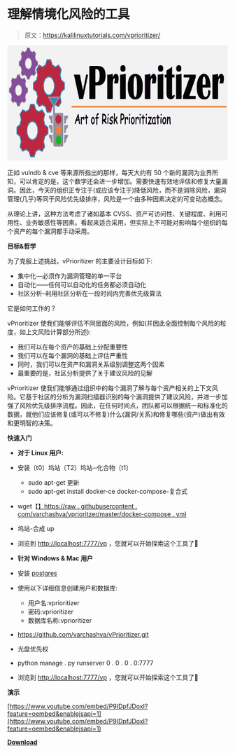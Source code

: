 # 理解情境化风险的工具

> 原文：<https://kalilinuxtutorials.com/vprioritizer/>

[![vPrioritizer : Tool To Understand The Contextualized Risk (vPRisk)](img/ce7ccb02e40e7fad9a9dd87e613e8282.png "vPrioritizer : Tool To Understand The Contextualized Risk (vPRisk)")](https://1.bp.blogspot.com/-3eP18oWkEBM/X4gpaShkyMI/AAAAAAAAHy8/cbQHbNfJrrMuOUtn-dEt3zwyXqNroGZgACLcBGAsYHQ/s728/vPrioritizer%25281%2529.png)

正如 vulndb & cve 等来源所指出的那样，每天大约有 50 个新的漏洞为业界所知，可以肯定的是，这个数字还会进一步增加。需要快速有效地评估和修复大量漏洞。因此，今天的组织正专注于(或应该专注于)降低风险，而不是消除风险，漏洞管理(几乎)等同于风险优先级排序，风险是一个由多种因素决定的可变动态概念。

从理论上讲，这种方法考虑了诸如基本 CVSS、资产可访问性、关键程度、利用可用性、业务敏感性等因素。看起来适合采用，但实际上不可能对影响每个组织的每个资产的每个漏洞都手动采用。

**目标&哲学**

为了克服上述挑战，vPrioritizer 的主要设计目标如下:

*   集中化—必须作为漏洞管理的单一平台
*   自动化——任何可以自动化的任务都必须自动化
*   社区分析–利用社区分析在一段时间内完善优先级算法

它是如何工作的？

vPrioritizer 使我们能够评估不同层面的风险，例如(并因此全面控制每个风险的粒度，如上文风险计算部分所述):

*   我们可以在每个资产的基础上分配重要性
*   我们可以在每个漏洞的基础上评估严重性
*   同时，我们可以在资产和漏洞关系级别调整这两个因素
*   最重要的是，社区分析提供了关于建议风险的见解

vPrioritizer 使我们能够通过组织中的每个漏洞了解与每个资产相关的上下文风险。它基于社区的分析为漏洞扫描器识别的每个漏洞提供了建议风险，并进一步加强了风险优先级排序流程。因此，在任何时间点，团队都可以根据统一和标准化的数据，就他们应该修复(或可以不修复)什么(漏洞/关系)和修复哪些(资产)做出有效和更明智的决策。

**快速入门**

*   **对于 Linux 用户:**

*   安装〔t0〕坞站〔T2〕坞站─化合物〔t1〕
    *   sudo apt-get 更新
    *   sudo apt-get install docker-ce docker-compose-复合式
*   wget【[】https://raw . githubusercontent . com/varchashva/vprioritzer/master/docker-compose . yml](https://raw.githubusercontent.com/varchashva/vPrioritizer/master/docker-compose.yml)
*   坞站-合成 up
*   浏览到 [http://localhost:7777/vp](http://localhost:7777/vp) ，您就可以开始探索这个工具了🙂

*   **针对 Windows & Mac 用户**

*   安装 [postgres](https://www.postgresql.org/docs/9.3/installation.html)
*   使用以下详细信息创建用户和数据库:
    *   用户名:vprioritizer
    *   密码:vprioritizer
    *   数据库名称:vprioritizer
*   https://github.com/varchashva/vPrioritizer.git
*   光盘优先权
*   python manage . py runserver 0 . 0 . 0 . 0:7777
*   浏览到 [http://localhost:7777/vp](http://localhost:7777/vp) ，您就可以开始探索这个工具了🙂

**演示**

[https://www.youtube.com/embed/P9IDpfJDoxI?feature=oembed&enablejsapi=1](https://www.youtube.com/embed/P9IDpfJDoxI?feature=oembed&enablejsapi=1)

[**Download**](https://github.com/varchashva/vPrioritizer)